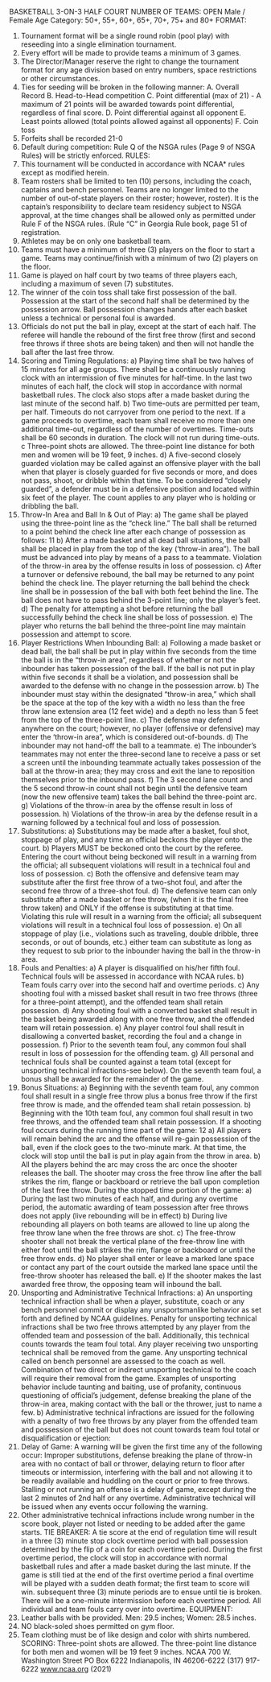 BASKETBALL
3-ON-3 HALF COURT
NUMBER OF TEAMS: OPEN
Male / Female
Age Category: 50+, 55+, 60+, 65+, 70+, 75+ and 80+
FORMAT:
1. Tournament format will be a single round robin (pool play) with reseeding into a single elimination tournament.
2. Every effort will be made to provide teams a minimum of 3 games.
3. The Director/Manager reserve the right to change the tournament format for any age division based on entry numbers,
space restrictions or other circumstances.
4. Ties for seeding will be broken in the following manner:
A. Overall Record
B. Head-to-Head competition
C. Point differential (max of 21) - A maximum of 21 points will be awarded towards point differential, regardless of
final score.
D. Point differential against all opponent
E. Least points allowed (total points allowed against all opponents)
F. Coin toss
5. Forfeits shall be recorded 21-0
6. Default during competition: Rule Q of the NSGA rules (Page 9 of NSGA Rules) will be strictly enforced.
RULES:
1. This tournament will be conducted in accordance with NCAA* rules except as modified herein.
2. Team rosters shall be limited to ten (10) persons, including the coach, captains and bench personnel. Teams are no
longer limited to the number of out-of-state players on their roster; however, roster). It is the captain’s responsibility
to declare team residency subject to NSGA approval, at the time changes shall be allowed only as permitted under
Rule F of the NSGA rules. (Rule “C” in Georgia Rule book, page 51 of registration.
3. Athletes may be on only one basketball team.
4. Teams must have a minimum of three (3) players on the floor to start a game. Teams may continue/finish with a
minimum of two (2) players on the floor.
5. Game is played on half court by two teams of three players each, including a maximum of seven (7) substitutes.
6. The winner of the coin toss shall take first possession of the ball. Possession at the start of the second half shall be
determined by the possession arrow. Ball possession changes hands after each basket unless a technical or personal
foul is awarded.
7. Officials do not put the ball in play, except at the start of each half. The referee will handle the rebound of the first
free throw (first and second free throws if three shots are being taken) and then will not handle the ball after the last
free throw.
8. Scoring and Timing Regulations:
a) Playing time shall be two halves of 15 minutes for all age groups. There shall be a continuously running clock
with an intermission of five minutes for half-time. In the last two minutes of each half, the clock will stop in
accordance with normal basketball rules. The clock also stops after a made basket during the last minute of the
second half.
b) Two time-outs are permitted per team, per half. Timeouts do not carryover from one period to the next. If a
game proceeds to overtime, each team shall receive no more than one additional time-out, regardless of the number of
overtimes. Time-outs shall be 60 seconds in duration. The clock will not run during time-outs.
c Three-point shots are allowed. The three-point line distance for both men and women will be 19 feet, 9 inches.
d) A five-second closely guarded violation may be called against an offensive player with the ball when that
player is closely guarded for five seconds or more, and does not pass, shoot, or dribble within that time. To be
considered “closely guarded”, a defender must be in a defensive position and located within six feet of the player.
The count applies to any player who is holding or dribbling the ball.
9. Throw-In Area and Ball In & Out of Play:
a) The game shall be played using the three-point line as the “check line.” The ball shall be returned to a point
behind the check line after each change of possession as follows:
11
b) After a made basket and all dead ball situations, the ball shall be placed in play from the top of the key
(‘throw-in area”). The ball must be advanced into play by means of a pass to a teammate. Violation of the throw-in
area by the offense results in loss of possession.
c) After a turnover or defensive rebound, the ball may be returned to any point behind the check line. The player
returning the ball behind the check line shall be in possession of the ball with both feet behind the line. The ball does
not have to pass behind the 3-point line; only the player’s feet.
d) The penalty for attempting a shot before returning the ball successfully behind the check line shall be loss of
possession. e) The player who returns the ball behind the three-point line may maintain possession and attempt to
score.
10. Player Restrictions When Inbounding Ball:
a) Following a made basket or dead ball, the ball shall be put in play within five seconds from the time the ball is
in the “throw-in area”, regardless of whether or not the inbounder has taken possession of the ball. If the ball is not
put in play within five seconds it shall be a violation, and possession shall be awarded to the defense with no change
in the possession arrow.
b) The inbounder must stay within the designated “throw-in area,” which shall be the space at the top of the key
with a width no less than the free throw lane extension area (12 feet wide) and a depth no less than 5 feet from the top
of the three-point line.
c) The defense may defend anywhere on the court; however, no player (offensive or defensive) may enter the
‘throw-in area”, which is considered out-of-bounds.
d) The inbounder may not hand-off the ball to a teammate.
e) The inbounder’s teammates may not enter the three-second lane to receive a pass or set a screen until the
inbounding teammate actually takes possession of the ball at the throw-in area; they may cross and exit the lane
to reposition themselves prior to the inbound pass.
f) The 3 second lane count and the 5 second throw-in count shall not begin until the defensive team (now the new
offensive team) takes the ball behind the three-point arc.
g) Violations of the throw-in area by the offense result in loss of possession.
h) Violations of the throw-in area by the defense result in a warning followed by a technical foul and loss of
possession.
11. Substitutions:
a) Substitutions may be made after a basket, foul shot, stoppage of play, and any time an official beckons the
player onto the court.
b) Players MUST be beckoned onto the court by the referee. Entering the court without being beckoned will
result in a warning from the official; all subsequent violations will result in a technical foul and loss of possession.
c) Both the offensive and defensive team may substitute after the first free throw of a two-shot foul, and after the
second free throw of a three-shot foul.
d) The defensive team can only substitute after a made basket or free throw, (when it is the final free throw
taken) and ONLY if the offense is substituting at that time. Violating this rule will result in a warning from the
official; all subsequent violations will result in a technical foul loss of possession.
e) On all stoppage of play (i.e., violations such as traveling, double dribble, three seconds, or out of bounds, etc.)
either team can substitute as long as they request to sub prior to the inbounder having the ball in the throw-in area.
12. Fouls and Penalties:
a) A player is disqualified on his/her fifth foul. Technical fouls will be assessed in accordance with NCAA rules.
b) Team fouls carry over into the second half and overtime periods.
c) Any shooting foul with a missed basket shall result in two free throws (three for a three-point attempt), and the
offended team shall retain possession.
d) Any shooting foul with a converted basket shall result in the basket being awarded along with one free throw,
and the offended team will retain possession.
e) Any player control foul shall result in disallowing a converted basket, recording the foul and a change in
possession.
f) Prior to the seventh team foul, any common foul shall result in loss of possession for the offending team. g)
All personal and technical fouls shall be counted against a team total (except for unsporting technical infractions-see
below). On the seventh team foul, a bonus shall be awarded for the remainder of the game.
13. Bonus Situations:
a) Beginning with the seventh team foul, any common foul shall result in a single free throw plus a bonus free
throw if the first free throw is made, and the offended team shall retain possession.
b) Beginning with the 10th team foul, any common foul shall result in two free throws, and the offended team
shall retain possession.
If a shooting foul occurs during the running time part of the game:
12
a) All players will remain behind the arc and the offense will re-gain possession of the ball, even if the clock
goes to the two-minute mark. At that time, the clock will stop until the ball is put in play again from the throw in
area.
b) All the players behind the arc may cross the arc once the shooter releases the ball. The shooter may cross the
free throw line after the ball strikes the rim, flange or backboard or retrieve the ball upon completion of the last free
throw.
During the stopped time portion of the game:
a) During the last two minutes of each half, and during any overtime period, the automatic awarding of team
possession after free throws does not apply (live rebounding will be in effect)
b) During live rebounding all players on both teams are allowed to line up along the free throw lane when the
free throws are shot.
c) The free-throw shooter shall not break the vertical plane of the free-throw line with either foot until the ball
strikes the rim, flange or backboard or until the free throw ends.
d) No player shall enter or leave a marked lane space or contact any part of the court outside the marked lane
space until the free-throw shooter has released the ball. e) If the shooter makes the last awarded free throw, the
opposing team will inbound the ball.
14. Unsporting and Administrative Technical Infractions:
a) An unsporting technical infraction shall be when a player, substitute, coach or any bench personnel commit or
display any unsportsmanlike behavior as set forth and defined by NCAA guidelines. Penalty for unsporting technical
infractions shall be two free throws attempted by any player from the offended team and possession of the ball.
Additionally, this technical counts towards the team foul total. Any player receiving two unsporting technical shall be
removed from the game. Any unsporting technical called on bench personnel are assessed to the coach as well.
Combination of two direct or indirect unsporting technical to the coach will require their removal from the game.
Examples of unsporting behavior include taunting and baiting, use of profanity, continuous questioning of official’s
judgement, defense breaking the plane of the throw-in area, making contact with the ball or the thrower, just to name
a few.
b) Administrative technical infractions are issued for the following with a penalty of two free throws by any
player from the offended team and possession of the ball but does not count towards team foul total or
disqualification or ejection:
1. Delay of Game: A warning will be given the first time any of the following occur: Improper substitutions,
defense breaking the plane of throw-in area with no contact of ball or thrower, delaying return to floor after timeouts
or intermission, interfering with the ball and not allowing it to be readily available and huddling on the court or prior
to free throws. Stalling or not running an offense is a delay of game, except during the last 2 minutes of 2nd half or
any overtime. Administrative technical will be issued when any events occur following the warning.
2. Other administrative technical infractions include wrong number in the score book, player not listed or
needing to be added after the game starts.
TIE BREAKER:
A tie score at the end of regulation time will result in a three (3) minute stop clock overtime period with ball possession
determined by the flip of a coin for each overtime period. During the first overtime period, the clock will stop in
accordance with normal basketball rules and after a made basket during the last minute. If the game is still tied at the end
of the first overtime period a final overtime will be played with a sudden death format; the first team to score will win.
subsequent three (3) minute periods are to ensue until tie is broken. There will be a one-minute intermission before each
overtime period. All individual and team fouls carry over into overtime.
EQUIPMENT:
1. Leather balls with be provided. Men: 29.5 inches; Women: 28.5 inches.
2. NO black-soled shoes permitted on gym floor.
3. Team clothing must be of like design and color with shirts numbered.
SCORING:
Three-point shots are allowed.
The three-point line distance for both men and women will be 19 feet 9 inches.
NCAA
700 W. Washington Street
PO Box 6222
Indianapolis, IN 46206-6222
(317) 917-6222 www.ncaa.org
(2021)
